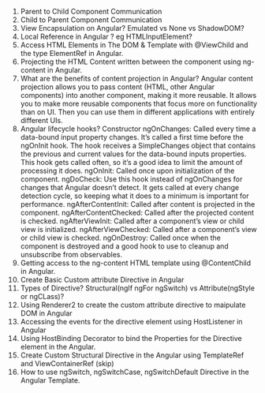1. Parent to Child Component Communication
2. Child to Parent Component Communication
3. View Encapsulation on Angular? Emulated vs None vs ShadowDOM?
4. Local Reference in Angular ? eg HTMLInputElement?
5. Access HTML Elements in The DOM & Template with @ViewChild and the type ElementRef in Angular.
6. Projecting the HTML Content written between the component using ng-content in Angular.
7. What are the benefits of content projection in Angular?
Angular content projection allows you to pass content (HTML, other Angular components) into another component, making it more reusable. It allows you to make more reusable components that focus more on functionality than on UI. Then you can use them in different applications with entirely different UIs.
8. Angular lifecycle hooks?
Constructor
ngOnChanges: Called every time a data-bound input property changes. It’s called a first time before the ngOnInit hook. The hook receives a SimpleChanges object that contains the previous and current values for the data-bound inputs properties. This hook gets called often, so it’s a good idea to limit the amount of processing it does.
ngOnInit: Called once upon initialization of the component.
ngDoCheck: Use this hook instead of ngOnChanges for changes that Angular doesn’t detect. It gets called at every change detection cycle, so keeping what it does to a minimum is important for performance.
ngAfterContentInit: Called after content is projected in the component.
ngAfterContentChecked: Called after the projected content is checked.
ngAfterViewInit: Called after a component’s view or child view is initialized.
ngAfterViewChecked: Called after a component’s view or child view is checked.
ngOnDestroy: Called once when the component is destroyed and a good hook to use to cleanup and unsubscribe from observables.
9. Getting access to the ng-content HTML template using @ContentChild in Angular.
10. Create Basic Custom attribute Directive in Angular 
11. Types of Directive? Structural(ngIf ngFor ngSwitch) vs Attribute(ngStyle or ngCLass)?
12. Using Renderer2 to create the custom attribute directive to maipulate DOM in Angular
13. Accessing the events for the directive element using HostListener in Angular
14. Using HostBinding Decorator to bind the Properties for the Directive element in the Angular.
15. Create Custom Structural Directive in the Angular using TemplateRef and ViewContainerRef (skip)
16. How to use ngSwitch, ngSwitchCase, ngSwitchDefault Directive in the Angular Template.